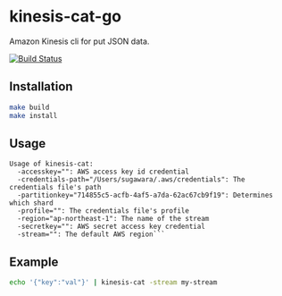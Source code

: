 # kinesis-cat-go
Amazon Kinesis cli for put JSON data.

[![Build Status](https://travis-ci.org/winebarrel/kinesis-cat-go.svg?branch=master)](https://travis-ci.org/winebarrel/kinesis-cat-go)

## Installation

```sh
make build
make install
```

## Usage

```
Usage of kinesis-cat:
  -accesskey="": AWS access key id credential
  -credentials-path="/Users/sugawara/.aws/credentials": The credentials file's path
  -partitionkey="714855c5-acfb-4af5-a7da-62ac67cb9f19": Determines which shard
  -profile="": The credentials file's profile
  -region="ap-northeast-1": The name of the stream
  -secretkey="": AWS secret access key credential
  -stream="": The default AWS region```
```

## Example

```sh
echo '{"key":"val"}' | kinesis-cat -stream my-stream
```
